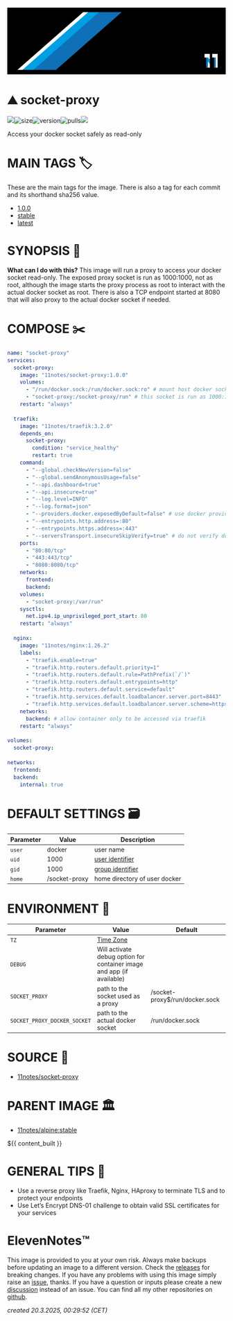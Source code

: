 ![banner](https://github.com/11notes/defaults/blob/main/static/img/banner.png?raw=true)

# ⛰️ socket-proxy
[<img src="https://img.shields.io/badge/github-source-blue?logo=github&color=040308">](https://github.com/11notes/docker-socket-proxy)![size](https://img.shields.io/docker/image-size/11notes/socket-proxy/1.0.0?color=0eb305)![version](https://img.shields.io/docker/v/11notes/socket-proxy/1.0.0?color=eb7a09)![pulls](https://img.shields.io/docker/pulls/11notes/socket-proxy?color=2b75d6)[<img src="https://img.shields.io/github/issues/11notes/docker-socket-proxy?color=7842f5">](https://github.com/11notes/docker-socket-proxy/issues)

Access your docker socket safely as read-only

# MAIN TAGS 🏷️
These are the main tags for the image. There is also a tag for each commit and its shorthand sha256 value.

* [1.0.0](https://hub.docker.com/r/11notes/socket-proxy/tags?name=1.0.0)
* [stable](https://hub.docker.com/r/11notes/socket-proxy/tags?name=stable)
* [latest](https://hub.docker.com/r/11notes/socket-proxy/tags?name=latest)

# SYNOPSIS 📖
**What can I do with this?** This image will run a proxy to access your docker socket read-only. The exposed proxy socket is run as 1000:1000, not as root, although the image starts the proxy process as root to interact with the actual docker socket as root. There is also a TCP endpoint started at 8080 that will also proxy to the actual docker socket if needed.

# COMPOSE ✂️
```yaml
name: "socket-proxy"
services:
  socket-proxy:
    image: "11notes/socket-proxy:1.0.0"
    volumes:
      - "/run/docker.sock:/run/docker.sock:ro" # mount host docker socket, the :ro does not mean read-only for the socket, just for the actual file
      - "socket-proxy:/socket-proxy/run" # this socket is run as 1000:1000, not as root!
    restart: "always"

  traefik:
    image: "11notes/traefik:3.2.0"
    depends_on:
      socket-proxy:
        condition: "service_healthy"
        restart: true
    command:
      - "--global.checkNewVersion=false"
      - "--global.sendAnonymousUsage=false"
      - "--api.dashboard=true"
      - "--api.insecure=true"
      - "--log.level=INFO"
      - "--log.format=json"
      - "--providers.docker.exposedByDefault=false" # use docker provider but do not expose by default
      - "--entrypoints.http.address=:80"
      - "--entrypoints.https.address=:443"
      - "--serversTransport.insecureSkipVerify=true" # do not verify downstream SSL certificates
    ports:
      - "80:80/tcp"
      - "443:443/tcp"
      - "8080:8080/tcp"
    networks:
      frontend:
      backend:
    volumes:
      - "socket-proxy:/var/run"
    sysctls:
      net.ipv4.ip_unprivileged_port_start: 80
    restart: "always"

  nginx:
    image: "11notes/nginx:1.26.2"
    labels:
      - "traefik.enable=true"
      - "traefik.http.routers.default.priority=1"
      - "traefik.http.routers.default.rule=PathPrefix(`/`)"
      - "traefik.http.routers.default.entrypoints=http"
      - "traefik.http.routers.default.service=default"
      - "traefik.http.services.default.loadbalancer.server.port=8443"
      - "traefik.http.services.default.loadbalancer.server.scheme=https" # proxy from http to https since this image runs by default on https
    networks:
      backend: # allow container only to be accessed via traefik
    restart: "always"

volumes:
  socket-proxy:

networks:
  frontend:
  backend:
    internal: true
```

# DEFAULT SETTINGS 🗃️
| Parameter | Value | Description |
| --- | --- | --- |
| `user` | docker | user name |
| `uid` | 1000 | [user identifier](https://en.wikipedia.org/wiki/User_identifier) |
| `gid` | 1000 | [group identifier](https://en.wikipedia.org/wiki/Group_identifier) |
| `home` | /socket-proxy | home directory of user docker |

# ENVIRONMENT 📝
| Parameter | Value | Default |
| --- | --- | --- |
| `TZ` | [Time Zone](https://en.wikipedia.org/wiki/List_of_tz_database_time_zones) | |
| `DEBUG` | Will activate debug option for container image and app (if available) | |
| `SOCKET_PROXY` | path to the socket used as a proxy | /socket-proxy$/run/docker.sock |
| `SOCKET_PROXY_DOCKER_SOCKET` | path to the actual docker socket | /run/docker.sock |

# SOURCE 💾
* [11notes/socket-proxy](https://github.com/11notes/docker-socket-proxy)

# PARENT IMAGE 🏛️
* [11notes/alpine:stable](https://hub.docker.com/r/11notes/alpine)

${{ content_built }}

# GENERAL TIPS 📌
* Use a reverse proxy like Traefik, Nginx, HAproxy to terminate TLS and to protect your endpoints
* Use Let’s Encrypt DNS-01 challenge to obtain valid SSL certificates for your services

# ElevenNotes™️
This image is provided to you at your own risk. Always make backups before updating an image to a different version. Check the [releases](https://github.com/11notes/docker-socket-proxy/releases) for breaking changes. If you have any problems with using this image simply raise an [issue](https://github.com/11notes/docker-socket-proxy/issues), thanks. If you have a question or inputs please create a new [discussion](https://github.com/11notes/docker-socket-proxy/discussions) instead of an issue. You can find all my other repositories on [github](https://github.com/11notes?tab=repositories).

*created 20.3.2025, 00:29:52 (CET)*